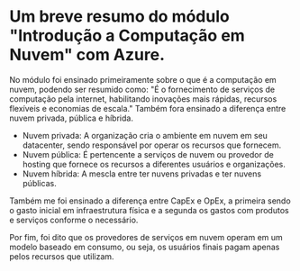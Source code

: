 # Um breve resumo do módulo "Introdução a Computação em Nuvem" com Azure.

No módulo foi ensinado primeiramente sobre o que é a computação em nuvem, podendo ser resumido como: "É o fornecimento de serviços de computação pela internet, habilitando inovações mais rápidas, recursos flexíveis e economias de escala."
Também fora ensinado a diferença entre nuvem privada, pública e híbrida.

- Nuvem privada: A organização cria o ambiente em nuvem em seu datacenter, sendo responsável por operar os recursos que fornecem.
- Nuvem pública: É pertencente a serviços de nuvem ou provedor de hosting que fornece os recursos a diferentes usuários e organizações.
- Nuvem híbrida: A mescla entre ter nuvens privadas e ter nuvens públicas.

Também me foi ensinado a diferença entre CapEx e OpEx, a primeira sendo o gasto inicial em infraestrutura física e a segunda os gastos com produtos e serviços conforme o necessário.

Por fim, foi dito que os provedores de serviços em nuvem operam em um modelo baseado em consumo, ou seja, os usuários finais pagam apenas pelos recursos que utilizam.
